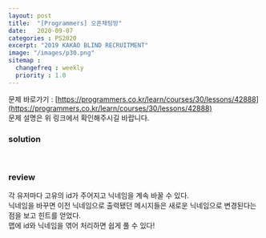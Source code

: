```yaml
---
layout: post
title:  "[Programmers] 오픈채팅방"
date:   2020-09-07
categories : PS2020
excerpt: "2019 KAKAO BLIND RECRUITMENT"
image: "/images/p30.png"
sitemap :
  changefreq : weekly
  priority : 1.0
---
```

문제 바로가기 : [https://programmers.co.kr/learn/courses/30/lessons/42888](https://programmers.co.kr/learn/courses/30/lessons/42888)<br>
문제 설명은 위 링크에서 확인해주시길 바랍니다.

### solution
<script src="https://gist.github.com/yooniversal/48cd2e0d03b5a1fba93a85210a617814.js"></script>
<br>

### review
각 유저마다 고유의 id가 주어지고 닉네임을 계속 바꿀 수 있다.<br>
닉네임을 바꾸면 이전 닉네임으로 출력됐던 메시지들은 새로운 닉네임으로 변경된다는 점을 보고 힌트를 얻었다.<br>
맵에 id와 닉네임을 엮어 처리하면 쉽게 풀 수 있다!

<script src="https://utteranc.es/client.js"
        repo="yooniversal/blog-comments"
        issue-term="pathname"
        theme="github-light"
        crossorigin="anonymous"
        async>
</script>
